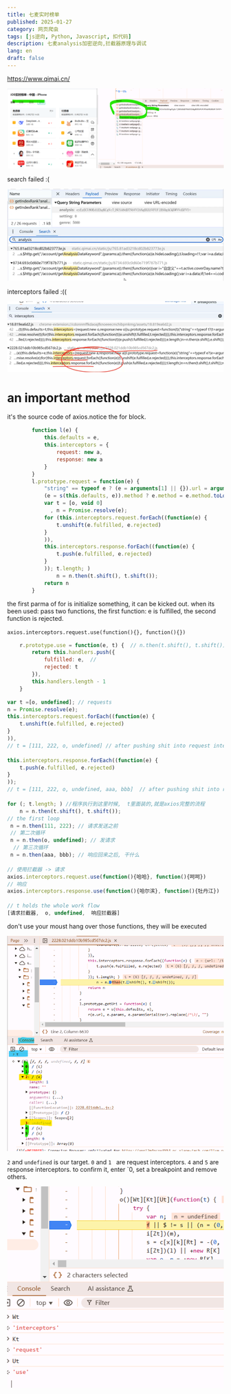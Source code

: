 ```yaml
---
title: 七麦实时榜单
published: 2025-01-27
category: 网页爬虫
tags: [js逆向, Python, Javascript, 扣代码]
description: 七麦analysis加密逆向,拦截器原理与调试
lang: en
draft: false
---
```


https://www.qimai.cn/

![image-20250127141056456](qimai七麦.assets/image-20250127141056456.png)

search failed :(

![image-20250127141128938](qimai七麦.assets/image-20250127141128938.png)

interceptors failed :((

![image-20250127162439064](qimai七麦.assets/image-20250127162439064.png)

# an important method

it's the source code of axios.notice the for block. 

```javascript
        function l(e) {
            this.defaults = e,
            this.interceptors = {
                request: new a,
                response: new a
            }
        }
        l.prototype.request = function(e) {
            "string" == typeof e ? (e = arguments[1] || {}).url = arguments[0] : e = e || {},
            (e = s(this.defaults, e)).method ? e.method = e.method.toLowerCase() : this.defaults.method ? e.method = this.defaults.method.toLowerCase() : e.method = "get";
            var t = [o, void 0]
              , n = Promise.resolve(e);
            for (this.interceptors.request.forEach((function(e) {
                t.unshift(e.fulfilled, e.rejected)
            }
            )),
            this.interceptors.response.forEach((function(e) {
                t.push(e.fulfilled, e.rejected)
            }
            )); t.length; )
                n = n.then(t.shift(), t.shift());
            return n
        }
```

the first parma of for is initialize something, it can be kicked out. when its been used: pass two functions, the first function: e is fulfilled, the second function is rejected.

`axios.interceptors.request.use(function(){}, function(){})`

```javascript
    r.prototype.use = function(e, t) {  // n.then(t.shift(), t.shift());
        return this.handlers.push({
            fulfilled: e,  // 
            rejected: t
        }),
        this.handlers.length - 1
    }
```

```javascript
var t =[o, undefined]; // requests
n = Promise.resolve(e);
this.interceptors.request.forEach((function(e) {
    t.unshift(e.fulfilled, e.rejected)
}
)),
// t = [111, 222, o, undefined] // after pushing shit into request interceptors
    
this.interceptors.response.forEach((function(e) {
    t.push(e.fulfilled, e.rejected)
}
));
// t = [111, 222, o, undefined, aaa, bbb]  // after pushing shit into response interceptors

for (; t.length; ) //程序执行到这里时候,  t里面装的,就是axios完整的流程
    n = n.then(t.shift(), t.shift());
// the first loop 
 n = n.then(111, 222); // 请求发送之前
 // 第二次循环
 n = n.then(o, undefined); // 发请求
  // 第三次循环
 n = n.then(aaa, bbb); // 响应回来之后, 干什么

// 使用拦截器 -> 请求
axios.interceptors.request.use(function(){哈哈}, function(){呵呵})
// 响应
axios.interceptors.response.use(function(){哈尔滨}, function(){牡丹江})

// t holds the whole work flow
[请求拦截器,  o, undefined,  响应拦截器]
```

don't use your moust hang over those functions, they will be executed

![image-20250127230725476](qimai七麦.assets/image-20250127230725476.png)

`2` and `undefined` is our target. `0` and `1 ` are request interceptors. `4` and `5` are response interceptors. to confirm it, enter `0, set a breakpoint and remove others.

![image-20250127231038844](qimai七麦.assets/image-20250127231038844.png)